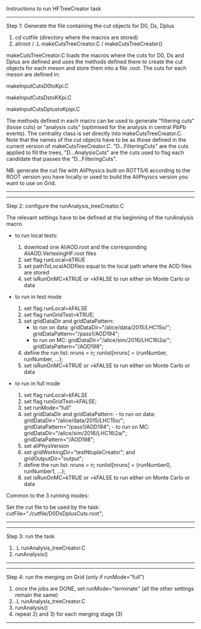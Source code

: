Instructions to run HFTreeCreator task



*********************************************************************************************
Step 1: Generate the file containing the cut objects for D0, Ds, Dplus

1) cd cutfile (directory where the macros are stored)
2) aliroot / .L makeCutsTreeCreator.C / makeCutsTreeCreator()

makeCutsTreeCreator.C loads the macros where the cuts for D0, Ds and Dplus are defined and uses the methods defined there to create the cut objects for each meson and store them into a file .root. The cuts for each meson are defined in:

makeInputCutsD0toKpi.C

makeInputCutsDstoKKpi.C

makeInputCutsDplustoKpipi.C

The methods defined in each macro can be used to generate "filtering cuts" (loose cuts) or "analysis cuts" (optimised for the analysis in central PbPb events). The centrality class is set directly into makeCutsTreeCreator.C. Note that the names of the cut objects have to be as those defined in the current version of makeCutsTreeCreator.C. "D...FilteringCuts" are the cuts applied to fill the trees, "D...AnalysisCuts" are the cuts used to flag each candidate that passes the "D...FilteringCuts".

NB: generate the cut file with AliPhysics built on ROTT5/6 according to the ROOT version you have locally or used to build the AliPhyiscs version you want to use on Grid.
*********************************************************************************************
*********************************************************************************************
Step 2: configure the runAnalysis_treeCreator.C

The relevant settings have to be defined at the beginning of the runAnalysis macro.

- to run local tests:

    1) download one AliAOD.root and the corresponding AliAOD.VertexingHF.root files
    2) set flag runLocal=kTRUE
    3) set pathToLocalAODfiles equal to the local path where the AOD files are stored
    4) set isRunOnMC=kTRUE or =kFALSE to run either on Monte Carlo or data

- to run in test mode

    1) set flag runLocal=kFALSE
    2) set flag runGridTest=kTRUE;
    3) set gridDataDir and gridDataPattern:
       - to run on data: gridDataDir="/alice/data/2015/LHC15o/"; gridDataPattern="/pass1/AOD194";
       - to run on MC: gridDataDir="/alice/sim/2016/LHC16i2a/"; gridDataPattern="/AOD198";
    4) define the run list: nruns = n; runlist[nruns] = {runNumber, runNumber, ...};
    5) set isRunOnMC=kTRUE or =kFALSE to run either on Monte Carlo or data

- to run in full mode

    1) set flag runLocal=kFALSE
    2) set flag runGridTest=kFALSE;
    3) set runMode="full"
    4) set gridDataDir and gridDataPattern:
      - to run on data: gridDataDir="/alice/data/2015/LHC15o/"; gridDataPattern="/pass1/AOD194";
      - to run on MC: gridDataDir="/alice/sim/2016/LHC16i2a/"; gridDataPattern="/AOD198";
    5) set aliPhysVersion
    6) set gridWorkingDir="testNtupleCreator"; and gridOutputDir="output";
    7) define the run list: nruns = n; runlist[nruns] = {runNumber0, runNumber1, ...};
    8) set isRunOnMC=kTRUE or =kFALSE to run either on Monte Carlo or data


Common to the 3 running modes:

Set the cut file to be used by the task: cutFile="./cutfile/D0DsDplusCuts.root";
*********************************************************************************************
*********************************************************************************************
Step 3: run the task

1) .L runAnalysis_treeCreator.C
2) runAnalysis()
*********************************************************************************************
*********************************************************************************************
Step 4: run the merging on Grid (only if runMode="full")

1) once the jobs are DONE, set runMode="terminate" (all the other settings remain the same)
2) .L runAnalysis_treeCreator.C
3) runAnalysis()
4) repeat 2) and 3) for each merging stage (3)
*********************************************************************************************


